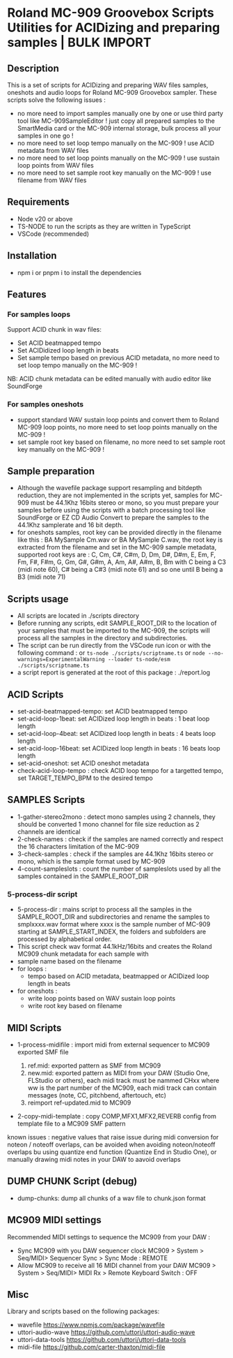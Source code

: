 # Roland MC-909 Groovebox Scripts Utilities for ACIDizing and preparing samples | BULK IMPORT

## Description

This is a set of scripts for ACIDizing and preparing WAV files samples, oneshots and audio loops for Roland MC-909 Groovebox sampler.
These scripts solve the following issues :

- no more need to import samples manually one by one or use third party tool like MC-909SampleEditor ! just copy all prepared samples to the SmartMedia card or the MC-909 internal storage, bulk process all your samples in one go !
- no more need to set loop tempo manually on the MC-909 ! use ACID metadata from WAV files
- no more need to set loop points manually on the MC-909 ! use sustain loop points from WAV files
- no more need to set sample root key manually on the MC-909 ! use filename from WAV files

## Requirements

- Node v20 or above
- TS-NODE to run the scripts as they are written in TypeScript
- VSCode (recommended)

## Installation

- npm i or pnpm i to install the dependencies

## Features

### For samples loops

Support ACID chunk in wav files:

- Set ACID beatmapped tempo
- Set ACIDidized loop length in beats
- Set sample tempo based on previous ACID metadata, no more need to set loop tempo manually on the MC-909 !

NB: ACID chunk metadata can be edited manually with audio editor like SoundForge

### For samples oneshots

- support standard WAV sustain loop points and convert them to Roland MC-909 loop points, no more need to set loop points manually on the MC-909 !
- set sample root key based on filename, no more need to set sample root key manually on the MC-909 !

## Sample preparation

- Although the wavefile package support resampling and bitdepth reduction, they are not implemented in the scripts yet, samples for MC-909 must be 44.1Khz 16bits stereo or mono, so you must prepare your samples before using the scripts with a batch processing tool like SoundForge or EZ CD Audio Convert to prepare the samples to the 44.1Khz samplerate and 16 bit depth.
- for oneshots samples, root key can be provided directly in the filename like this : BA MySample Cm.wav or BA MySample C.wav, the root key is extracted from the filename and set in the MC-909 sample metadata, supported root keys are : C, Cm, C#, C#m, D, Dm, D#, D#m, E, Em, F, Fm, F#, F#m, G, Gm, G#, G#m, A, Am, A#, A#m, B, Bm with C being a C3 (midi note 60), C# being a C#3 (midi note 61) and so one until B being a B3 (midi note 71)

## Scripts usage

- All scripts are located in ./scripts directory
- Before running any scripts, edit SAMPLE_ROOT_DIR to the location of your samples that must be imported to the MC-909, the scripts will process all the samples in the directory and subdirectories.
- The script can be run directly from the VSCode run icon or with the following command : or `ts-node ./scripts/scriptname.ts` or `node --no-warnings=ExperimentalWarning --loader ts-node/esm ./scripts/scriptname.ts`
- a script report is generated at the root of this package : ./report.log

## ACID Scripts

- set-acid-beatmapped-tempo: set ACID beatmapped tempo
- set-acid-loop-1beat: set ACIDized loop length in beats : 1 beat loop length
- set-acid-loop-4beat: set ACIDized loop length in beats : 4 beats loop length
- set-acid-loop-16beat: set ACIDized loop length in beats : 16 beats loop length
- set-acid-oneshot: set ACID oneshot metadata
- check-acid-loop-tempo : check ACID loop tempo for a targetted tempo, set TARGET_TEMPO_BPM to the desired tempo

## SAMPLES Scripts

- 1-gather-stereo2mono : detect mono samples using 2 channels, they should be converted 1 mono channel for file size reduction as 2 channels are identical
- 2-check-names : check if the samples are named correctly and respect the 16 characters limitation of the MC-909
- 3-check-samples : check if the samples are 44.1Khz 16bits stereo or mono, which is the sample format used by MC-909
- 4-count-sampleslots : count the number of sampleslots used by all the samples contained in the SAMPLE_ROOT_DIR

### 5-process-dir script

- 5-process-dir : mains script to process all the samples in the SAMPLE_ROOT_DIR and subdirectories and rename the samples to smplxxxx.wav format where xxxx is the sample number of MC-909 starting at SAMPLE_START_INDEX, the folders and subfolders are processed by alphabetical order.
- This script check wav format 44.1kHz/16bits and creates the Roland MC909 chunk metadata for each sample with
- sample name based on the filename
- for loops :
  - tempo based on ACID metadata, beatmapped or ACIDized loop length in beats
- for oneshots :
  - write loop points based on WAV sustain loop points
  - write root key based on filename

## MIDI Scripts

- 1-process-midifile : import midi from external sequencer to MC909 exported SMF file

  1. ref.mid: exported pattern as SMF from MC909
  2. new.mid: exported pattern as MIDI from your DAW (Studio One, FLStudio or others), each midi track must be nammed CHxx where ww is the part number of the MC909, each midi track can contain messages (note, CC, pitchbend, aftertouch, etc)
  3. reimport ref-updated.mid to MC909

- 2-copy-midi-template : copy COMP,MFX1,MFX2,REVERB config from template file to a MC909 SMF pattern

known issues : negative values that raise issue during midi conversion for noteon / noteoff overlaps, can be avoided when avoiding noteon/noteoff overlaps bu using quantize end function (Quantize End in Studio One), or manually drawing midi notes in your DAW to aavoid overlaps

## DUMP CHUNK Script (debug)

- dump-chunks: dump all chunks of a wav file to chunk.json format

## MC909 MIDI settings

Recommended MIDI settings to sequence the MC909 from your DAW :

- Sync MC909 with you DAW sequencer clock
  MC909 > System > Seq/MIDI> Sequencer Sync > Sync Mode : REMOTE
- Allow MC909 to receive all 16 MIDI channel from your DAW
  MC909 > System > Seq/MIDI> MIDI Rx > Remote Keyboard Switch : OFF

## Misc

Library and scripts based on the following packages:

- wavefile https://www.npmjs.com/package/wavefile
- uttori-audio-wave https://github.com/uttori/uttori-audio-wave
- uttori-data-tools https://github.com/uttori/uttori-data-tools
- midi-file https://github.com/carter-thaxton/midi-file
